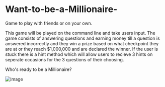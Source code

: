 # Want-to-be-a-Millionaire-
Game to play with friends or on your own.

This game will be played on the command line and take users input. The game consists of answering questions and earning money till a question is answered incorrectly and they win a prize based on what checkpoint they are at or they reach $1,000,000 and are declared the winner. If the user is stuck there is a hint method which will allow users to recieve 3 hints on seperate occasions for the 3 questions of their choosing.

Who's ready to be a Millionaire? 

![image](https://user-images.githubusercontent.com/116317627/211989622-56a709ca-00c7-454f-b271-b708abcbf0f1.png)
